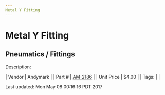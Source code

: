 ```yaml
---
Metal Y Fitting
---
```

# Metal Y Fitting
## Pneumatics / Fittings
Description: 	 

| Vendor | Andymark | 
| Part # | [AM-2186](http://www.andymark.com/) | 
| Unit Price | $4.00 | 
| Tags: |  | 

Last updated: Mon May 08 00:16:16 PDT 2017